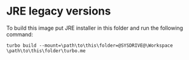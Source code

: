 # JRE legacy versions

To build this image put JRE installer in this folder and run the following command:

    turbo build --mount=\path\to\this\folder=@SYSDRIVE@\Workspace \path\to\this\folder\turbo.me